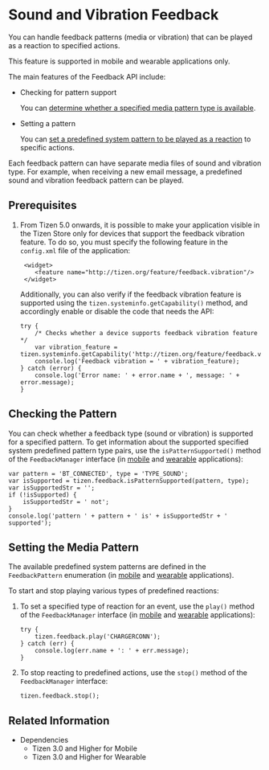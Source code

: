# Sound and Vibration Feedback

You can handle feedback patterns (media or vibration) that can be played as a reaction to specified actions.

This feature is supported in mobile and wearable applications only.

The main features of the Feedback API include:

- Checking for pattern support

  You can [determine whether a specified media pattern type is available](#checking-the-pattern).

- Setting a pattern

  You can [set a predefined system pattern to be played as a reaction](#setting-the-media-pattern) to specific actions.

Each feedback pattern can have separate media files of sound and vibration type. For example, when receiving a new email message, a predefined sound and vibration feedback pattern can be played.

## Prerequisites

1. From Tizen 5.0 onwards, it is possible to make your application visible in the Tizen Store only for devices that support the feedback vibration feature. To do so, you must specify the following feature in the `config.xml` file of the application:

   ```
    <widget>
       <feature name="http://tizen.org/feature/feedback.vibration"/>
    </widget>
   ```

    Additionally, you can also verify if the feedback vibration feature is supported using the `tizen.systeminfo.getCapability()` method, and accordingly enable or disable the code that needs the API:

    ```
    try {
        /* Checks whether a device supports feedback vibration feature */
        var vibration_feature = tizen.systeminfo.getCapability('http://tizen.org/feature/feedback.vibration');
        console.log('Feedback vibration = ' + vibration_feature);
    } catch (error) {
        console.log('Error name: ' + error.name + ', message: ' + error.message);
    }
    ```

## Checking the Pattern

You can check whether a feedback type (sound or vibration) is supported for a specified pattern. To get information about the supported specified system predefined pattern type pairs, use the `isPatternSupported()` method of the `FeedbackManager` interface (in [mobile](../../../../org.tizen.web.apireference/html/device_api/mobile/tizen/feedback.html#FeedbackManager) and [wearable](../../../../org.tizen.web.apireference/html/device_api/wearable/tizen/feedback.html#FeedbackManager) applications):

```
var pattern = 'BT_CONNECTED', type = 'TYPE_SOUND';
var isSupported = tizen.feedback.isPatternSupported(pattern, type);
var isSupportedStr = '';
if (!isSupported) {
    isSupportedStr = ' not';
}
console.log('pattern ' + pattern + ' is' + isSupportedStr + ' supported');
```

## Setting the Media Pattern

The available predefined system patterns are defined in the `FeedbackPattern` enumeration (in [mobile](../../../../org.tizen.web.apireference/html/device_api/mobile/tizen/feedback.html#FeedbackPattern) and [wearable](../../../../org.tizen.web.apireference/html/device_api/wearable/tizen/feedback.html#FeedbackPattern) applications).

To start and stop playing various types of predefined reactions:

1. To set a specified type of reaction for an event, use the `play()` method of the `FeedbackManager` interface (in [mobile](../../../../org.tizen.web.apireference/html/device_api/mobile/tizen/feedback.html#FeedbackManager) and [wearable](../../../../org.tizen.web.apireference/html/device_api/wearable/tizen/feedback.html#FeedbackManager) applications):

   ```
   try {
       tizen.feedback.play('CHARGERCONN');
   } catch (err) {
       console.log(err.name + ': ' + err.message);
   }
   ```

2. To stop reacting to predefined actions, use the `stop()` method of the `FeedbackManager` interface:

   ```
   tizen.feedback.stop();
   ```

## Related Information
* Dependencies   
   - Tizen 3.0 and Higher for Mobile
   - Tizen 3.0 and Higher for Wearable
